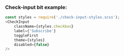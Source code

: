 ### Check-input bit example:

```js
const styles = require('./check-input-styles.scss');
<CheckInput
    className={styles.checkbox}
    label={'Subscribe'}
    toggleFirst
    theme={styles}
    disabled={false}
/>
```